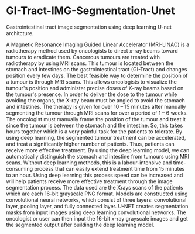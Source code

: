# GI-Tract-IMG-Segmentation-Unet
Gastrointestinal tract image segmentation using deep learning U-net architcture.

A Magnetic Resonance Imaging Guided Linear Accelerator (MRI-LINAC) is a radiotherapy method
used by oncologists to direct x-ray beams toward tumours to eradicate them. Cancerous tumours
are treated with radiotherapy by using MRI scans. This tumour is located between the stomach
and intestines on the gastrointestinal tract (GI-Tract) and changes position every few days.
The best feasible way to determine the position of a tumour is through MRI scans.
This allows oncologists to visualize the tumour's position and administer precise doses of
X-ray beams based on the tumour's presence. In order to deliver the dose to the tumour while
avoiding the organs, the X-ray beam must be angled to avoid the stomach and intestines.
The therapy is given for over 10 – 15 minutes after manually segmenting the tumour through
MRI scans for over a period of 1 – 6 weeks.
The oncologist must manually frame the position of the tumour and treat it since the tumour is
between the stomach and the intestine. So, this takes hours together which is a very painful task
for the patients to tolerate. By using deep learning, the segmented tumour treatment can be
accelerated, and treat a significantly higher number of patients.
Thus, patients can receive more effective treatment. By using the deep learning model, we can
automatically distinguish the stomach and intestine from tumours using MRI scans. Without
deep learning methods, this is a labour-intensive and time-consuming process that can easily
extend treatment time from 15 minutes to an hour. Using deep learning this process speed can
be increased and will help patients receive more effective treatment through the image
segmentation process.
The data used are the Xrays scans of the patients which are each 16-bit grayscale PNG format.
Models are constructed using convolutional neural networks, which consist of three layers:
convolutional layer, pooling layer, and fully connected layer. U-NET creates segmentation
masks from input images using deep learning convolutional networks. The oncologist or user
can then input the 16-bit x-ray grayscale images and get the segmented output after building
the deep learning model.
